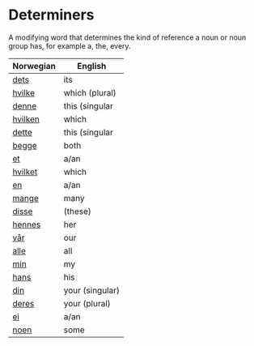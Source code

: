 # Determiners

A modifying word that determines the kind of reference a noun or noun group has, for example a, the, every.

| Norwegian | English |
| --- | --- |
| [dets](https://www.ordnett.no/search?language=no&phrase=dets) | its | i |
| [hvilke](https://www.ordnett.no/search?language=no&phrase=hvilke) | which (plural) |  |
| [denne](https://www.ordnett.no/search?language=no&phrase=denne) | this (singular |  masculine and femenine) |
| [hvilken](https://www.ordnett.no/search?language=no&phrase=hvilken) | which | m |
| [dette](https://www.ordnett.no/search?language=no&phrase=dette) | this (singular |  neuter) |
| [begge](https://www.ordnett.no/search?language=no&phrase=begge) | both |  |
| [et](https://www.ordnett.no/search?language=no&phrase=et) | a/an | i |
| [hvilket](https://www.ordnett.no/search?language=no&phrase=hvilket) | which | i |
| [en](https://www.ordnett.no/search?language=no&phrase=en) | a/an | m |
| [mange](https://www.ordnett.no/search?language=no&phrase=mange) | many |  |
| [disse](https://www.ordnett.no/search?language=no&phrase=disse) | (these) |  |
| [hennes](https://www.ordnett.no/search?language=no&phrase=hennes) | her | f |
| [vår](https://www.ordnett.no/search?language=no&phrase=vår) | our |  |
| [alle](https://www.ordnett.no/search?language=no&phrase=alle) | all |  |
| [min](https://www.ordnett.no/search?language=no&phrase=min) | my |  |
| [hans](https://www.ordnett.no/search?language=no&phrase=hans) | his | m |
| [din](https://www.ordnett.no/search?language=no&phrase=din) | your (singular) |  |
| [deres](https://www.ordnett.no/search?language=no&phrase=deres) | your (plural) | None |
| [ei](https://www.ordnett.no/search?language=no&phrase=ei) | a/an | f |
| [noen](https://www.ordnett.no/search?language=no&phrase=noen) | some |  |

